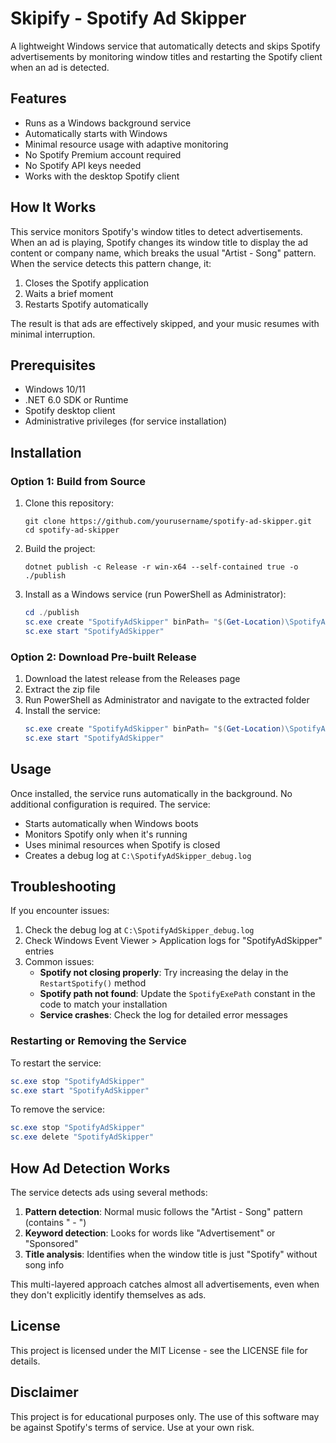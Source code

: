 # Skipify - Spotify Ad Skipper

A lightweight Windows service that automatically detects and skips Spotify advertisements by monitoring window titles and restarting the Spotify client when an ad is detected.

## Features

- Runs as a Windows background service
- Automatically starts with Windows
- Minimal resource usage with adaptive monitoring
- No Spotify Premium account required
- No Spotify API keys needed
- Works with the desktop Spotify client

## How It Works

This service monitors Spotify's window titles to detect advertisements. When an ad is playing, Spotify changes its window title to display the ad content or company name, which breaks the usual "Artist - Song" pattern. When the service detects this pattern change, it:

1. Closes the Spotify application
2. Waits a brief moment
3. Restarts Spotify automatically

The result is that ads are effectively skipped, and your music resumes with minimal interruption.

## Prerequisites

- Windows 10/11
- .NET 6.0 SDK or Runtime
- Spotify desktop client
- Administrative privileges (for service installation)

## Installation

### Option 1: Build from Source

1. Clone this repository:
   ```
   git clone https://github.com/yourusername/spotify-ad-skipper.git
   cd spotify-ad-skipper
   ```

2. Build the project:
   ```
   dotnet publish -c Release -r win-x64 --self-contained true -o ./publish
   ```

3. Install as a Windows service (run PowerShell as Administrator):
   ```powershell
   cd ./publish
   sc.exe create "SpotifyAdSkipper" binPath= "$(Get-Location)\SpotifyAdSkipper.exe" start= auto
   sc.exe start "SpotifyAdSkipper"
   ```

### Option 2: Download Pre-built Release

1. Download the latest release from the Releases page
2. Extract the zip file
3. Run PowerShell as Administrator and navigate to the extracted folder
4. Install the service:
   ```powershell
   sc.exe create "SpotifyAdSkipper" binPath= "$(Get-Location)\SpotifyAdSkipper.exe" start= auto
   sc.exe start "SpotifyAdSkipper"
   ```

## Usage

Once installed, the service runs automatically in the background. No additional configuration is required. The service:

- Starts automatically when Windows boots
- Monitors Spotify only when it's running
- Uses minimal resources when Spotify is closed
- Creates a debug log at `C:\SpotifyAdSkipper_debug.log`

## Troubleshooting

If you encounter issues:

1. Check the debug log at `C:\SpotifyAdSkipper_debug.log`
2. Check Windows Event Viewer > Application logs for "SpotifyAdSkipper" entries
3. Common issues:
   - **Spotify not closing properly**: Try increasing the delay in the `RestartSpotify()` method
   - **Spotify path not found**: Update the `SpotifyExePath` constant in the code to match your installation
   - **Service crashes**: Check the log for detailed error messages

### Restarting or Removing the Service

To restart the service:
```powershell
sc.exe stop "SpotifyAdSkipper"
sc.exe start "SpotifyAdSkipper"
```

To remove the service:
```powershell
sc.exe stop "SpotifyAdSkipper"
sc.exe delete "SpotifyAdSkipper"
```

## How Ad Detection Works

The service detects ads using several methods:

1. **Pattern detection**: Normal music follows the "Artist - Song" pattern (contains " - ")
2. **Keyword detection**: Looks for words like "Advertisement" or "Sponsored"
3. **Title analysis**: Identifies when the window title is just "Spotify" without song info

This multi-layered approach catches almost all advertisements, even when they don't explicitly identify themselves as ads.

## License

This project is licensed under the MIT License - see the LICENSE file for details.

## Disclaimer

This project is for educational purposes only. The use of this software may be against Spotify's terms of service. Use at your own risk.
